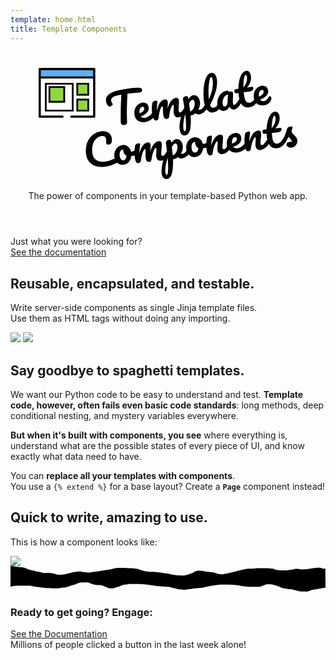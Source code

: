 ```yaml
---
template: home.html
title: Template Components
---
```

<div id="home">
  <header id="home-header">
    <h1>
      <svg width="414" height="178" version="1.1" viewBox="0 0 109.54 47.042" xml:space="preserve" xmlns="http://www.w3.org/2000/svg"><g transform="translate(-27.312 -97.55)"> <g class="text" transform="matrix(1.0245 -.14451 .1512 .98952 -3.8249 -1.5446)"><path d="m54.697 116.6q0.54681 0.10583 0.81139 0.37041 0.28222 0.26459 0.28222 0.61736 0 0.58209-0.33514 0.84667-0.3175 0.26458-1.0231 0.21167-1.5875-0.12347-2.4871-0.15875-0.88194-0.0529-2.3283-0.0706-0.65264 3.2456-1.1994 6.5264-0.19403 1.1994-0.4057 2.7869-0.21167 1.5699-0.28222 2.54-0.03528 0.51153-0.42333 0.79375-0.38806 0.26459-0.93486 0.26459-0.58208 0-0.89958-0.28223-0.3175-0.28222-0.3175-0.74083 0-0.42333 0.12347-1.3935 0.14111-0.98778 0.3175-2.0638 0.19403-1.076 0.29986-1.8697 0.19403-1.3406 0.44097-2.6635 0.24694-1.3229 0.49389-2.5047 0.05292-0.26459 0.12347-0.59973 0.07055-0.35278 0.15875-0.77611-1.7286 0.0529-2.7164 0.28222-0.98778 0.22931-1.4111 0.65264-0.4057 0.4057-0.4057 1.0583 0 0.59972 0.35278 1.1465 0.07056 0.12347 0.07056 0.26458 0 0.33514-0.4057 0.635-0.38806 0.28222-0.81139 0.28222-0.29986 0-0.49389-0.17639-0.35278-0.29986-0.58208-0.84666-0.22931-0.56445-0.22931-1.27 0-1.4993 0.97014-2.3989 0.98778-0.91722 2.981-1.3406 2.0108-0.42334 5.1506-0.42334 1.9403 0 3.0868 0.0706 1.1642 0.0706 2.0285 0.22931z"/><path d="m59.283 127.3q0.22931 0 0.35278 0.21166 0.14111 0.21167 0.14111 0.58209 0 0.70555-0.33514 1.0936-0.65264 0.79375-1.8521 1.464-1.1818 0.67028-2.54 0.67028-1.8521 0-2.8751-1.0054t-1.0231-2.7517q0-1.2171 0.51153-2.2578 0.51153-1.0583 1.4111-1.6757 0.91722-0.61736 2.0638-0.61736 1.0231 0 1.6404 0.61736 0.61736 0.59972 0.61736 1.6404 0 1.2171-0.88194 2.099-0.86431 0.86431-2.9457 1.3758 0.44097 0.81139 1.6757 0.81139 0.79375 0 1.7992-0.54681 1.0231-0.56444 1.7639-1.464 0.21167-0.24694 0.47625-0.24694zm-4.445-2.5576q-0.65264 0-1.1113 0.75847-0.44097 0.75847-0.44097 1.8344v0.0353q1.0407-0.24694 1.6404-0.74083 0.59972-0.49389 0.59972-1.1465 0-0.33514-0.19403-0.52917-0.17639-0.21166-0.49389-0.21166z"/><path d="m59.601 131.33q-0.67028 0-0.9525-0.70556-0.26458-0.70555-0.26458-2.2578 0-2.2931 0.65264-4.3568 0.15875-0.51152 0.51153-0.74083 0.37042-0.24694 1.0231-0.24694 0.35278 0 0.49389 0.0882t0.14111 0.33514q0 0.28222-0.26458 1.27-0.17639 0.70556-0.28222 1.2347-0.10583 0.51153-0.17639 1.2876 0.47625-1.3758 1.1289-2.3283 0.67028-0.9525 1.3582-1.4111 0.70556-0.47625 1.3229-0.47625 0.61736 0 0.86431 0.28222 0.26458 0.28222 0.26458 0.8643 0 0.56445-0.33514 2.0461-0.14111 0.635-0.19403 0.9525 0.88194-2.1696 1.9579-3.1574 1.076-0.98777 2.0108-0.98777 1.1465 0 1.1465 1.1465 0 0.68792-0.38806 2.4871-0.33514 1.5346-0.33514 2.0285 0 0.70556 0.51153 0.70556 0.35278 0 0.82903-0.42334 0.49389-0.44097 1.3053-1.4111 0.21167-0.24694 0.47625-0.24694 0.22931 0 0.35278 0.21166 0.14111 0.21167 0.14111 0.58209 0 0.70555-0.33514 1.0936-0.75847 0.93486-1.6404 1.5346-0.86431 0.59973-1.9756 0.59973-0.89958 0-1.3582-0.51153-0.45861-0.52917-0.45861-1.517 0-0.49389 0.24694-1.7639 0.2293-1.1112 0.2293-1.5346 0-0.28222-0.19403-0.28222-0.2293 0-0.65264 0.59972-0.42333 0.58208-0.84667 1.5522-0.42333 0.97014-0.68792 2.0461-0.19403 0.84666-0.45861 1.1289-0.24694 0.28223-0.81139 0.28223-0.58208 0-0.88194-0.54681-0.28222-0.56444-0.28222-1.3582 0-0.67028 0.17639-1.9403 0.14111-1.1289 0.14111-1.4817 0-0.28222-0.19403-0.28222-0.26458 0-0.67028 0.635-0.40569 0.635-0.79375 1.6228-0.37042 0.98777-0.59972 1.9403-0.19403 0.82902-0.45861 1.1289-0.24694 0.28223-0.79375 0.28223z"/><path d="m80.891 127.3q0.22931 0 0.35278 0.21166 0.14111 0.21167 0.14111 0.58209 0 0.70555-0.33514 1.0936-0.75847 0.93486-1.6404 1.5346-0.86431 0.59973-1.9756 0.59973-0.93486 0-1.5169-0.67028-1.0054 0.65264-2.099 0.67028-0.22931 3.4043-1.0407 5.6797-0.81139 2.2931-2.3813 2.2931-0.9525 0-1.4111-0.68792-0.45861-0.68791-0.45861-1.905 0-1.7286 0.79375-4.0393 0.79375-2.293 2.4518-5.0624 0-2.5753-0.03528-3.5807-0.01764-0.51153 0.4057-0.81139 0.42333-0.29986 1.0583-0.29986 0.37042 0 0.52917 0.15875 0.17639 0.14111 0.19403 0.58209 0 0.44097 0.01764 0.65263 0.56444-0.70555 1.1113-1.0054 0.54681-0.3175 1.1642-0.3175 0.98778 0 1.6051 0.79375 0.635 0.79375 0.635 2.0814 0 0.93486-0.29986 1.8168-0.29986 0.88195-0.82903 1.6051 0.37042 0.10584 0.61736 0.10584 0.58208 0 1.1113-0.42334 0.52917-0.42333 1.3582-1.4111 0.21167-0.24694 0.47625-0.24694zm-6.985 2.3283q0.635-0.14111 1.1642-0.68791 0.54681-0.56445 0.86431-1.3758 0.3175-0.82903 0.3175-1.7286 0-0.52917-0.21167-0.79375-0.21167-0.28222-0.56444-0.28222-0.635 0-1.5346 1.3406-0.01764 0.77611-0.01764 2.2754 0 0.81139-0.01764 1.2524zm-3.369 7.9375q0.47625 0 0.79375-2.0814 0.3175-2.0638 0.4057-5.1506-0.75847 1.7639-1.1994 3.369-0.44097 1.6051-0.44097 2.6988 0 0.56445 0.14111 0.86431 0.12347 0.29986 0.29986 0.29986z"/><path d="m86.641 127.3q0.2293 0 0.35278 0.21166 0.14111 0.21167 0.14111 0.58209 0 0.70555-0.33514 1.0936-0.75847 0.93486-1.6581 1.5346-0.88194 0.59973-2.0108 0.59973-1.5522 0-2.3107-1.4111-0.74083-1.4111-0.74083-3.6513 0-2.1519 0.5468-4.9036 0.56444-2.7517 1.6404-4.7272 1.0936-1.9756 2.5929-1.9756 0.84667 0 1.3229 0.79375 0.49389 0.77611 0.49389 2.2401 0 2.099-1.1642 4.8683-1.1642 2.7693-3.1574 5.4857 0.12347 0.7232 0.40569 1.0407 0.28222 0.29986 0.74083 0.29986 0.7232 0 1.27-0.4057 0.54681-0.42333 1.3935-1.4288 0.21167-0.24694 0.47625-0.24694zm-2.1696-10.901q-0.4057 0-0.91722 1.464-0.51153 1.464-0.89958 3.6336-0.38806 2.1696-0.42333 4.1628 1.2524-2.0638 1.9932-4.1275 0.74083-2.0814 0.74083-3.7924 0-1.3406-0.49389-1.3406z"/><path d="m87.699 131.33q-1.0936 0-1.7463-0.79375-0.65264-0.79375-0.65264-2.0814 0-1.4111 0.65264-2.6635 0.65264-1.27 1.7286-2.0285 1.0936-0.77611 2.3107-0.77611 0.38806 0 0.51153 0.15875 0.14111 0.14111 0.2293 0.52916 0.37042-0.0705 0.77611-0.0705 0.86431 0 0.86431 0.61736 0 0.37042-0.26458 1.7639-0.4057 2.0285-0.4057 2.8222 0 0.26459 0.12347 0.42334 0.14111 0.15875 0.35278 0.15875 0.33514 0 0.81139-0.42334 0.47625-0.44097 1.2876-1.4111 0.21167-0.24694 0.47625-0.24694 0.2293 0 0.35278 0.21166 0.14111 0.21167 0.14111 0.58209 0 0.70555-0.33514 1.0936-0.7232 0.89958-1.5346 1.517-0.81139 0.61736-1.5699 0.61736-0.58208 0-1.076-0.38806-0.47625-0.40569-0.7232-1.0936-0.91722 1.4817-2.3107 1.4817zm0.635-1.7815q0.38806 0 0.74083-0.45861t0.51153-1.2171l0.65264-3.2456q-0.74083 0.0176-1.3758 0.56444-0.61736 0.52917-0.98778 1.4111-0.37042 0.88195-0.37042 1.8697 0 0.5468 0.21167 0.81138 0.22931 0.26459 0.61736 0.26459z"/><path d="m101.69 127.3q0.22931 0 0.35278 0.21166 0.14111 0.21167 0.14111 0.58209 0 0.70555-0.33514 1.0936-0.75847 0.93486-1.658 1.5346-0.89959 0.59973-2.0638 0.59973-3.5983 0-3.5983-5.0624 0-0.77611 0.05292-1.5699h-0.68792q-0.52917 0-0.7232-0.19403-0.17639-0.19403-0.17639-0.61736 0-0.98778 0.79375-0.98778h1.0054q0.29986-1.9403 0.91722-3.5454 0.61736-1.6051 1.4817-2.5576 0.88194-0.9525 1.8874-0.9525 0.74083 0 1.1642 0.65264 0.42334 0.65264 0.42334 1.6404 0 2.734-2.2931 4.7625h1.9756q0.28222 0 0.40569 0.12348 0.12347 0.12347 0.12347 0.45861 0 1.2171-1.9932 1.2171h-2.1519q-0.03528 0.88195-0.03528 1.3758 0 1.8344 0.42333 2.5753 0.44097 0.74084 1.3758 0.74084 0.75847 0 1.3406-0.45861 0.58208-0.45861 1.3758-1.3758 0.21167-0.24694 0.47625-0.24694zm-3.0868-9.772q-0.26458 0-0.59972 0.67028-0.3175 0.65263-0.61736 1.8344-0.28222 1.1642-0.47625 2.5929 1.0407-0.89958 1.5522-2.0108 0.52917-1.1289 0.52917-2.0461 0-1.0407-0.38806-1.0407z"/><path d="m107.07 127.83q0.22931 0 0.35278 0.21167 0.14111 0.21167 0.14111 0.58209 0 0.635-0.29986 1.0936-0.49389 0.75847-1.3053 1.1818-0.79375 0.42334-1.905 0.42334-1.6933 0-2.6282-1.0054-0.93486-1.0231-0.93486-2.7517 0-1.2171 0.51153-2.2578 0.51153-1.0583 1.4111-1.6757 0.91723-0.61736 2.0638-0.61736 1.0231 0 1.6404 0.61736 0.61736 0.59972 0.61736 1.6404 0 1.2171-0.88194 2.099-0.86431 0.86431-2.9633 1.3758 0.42334 0.81139 1.4288 0.81139 0.7232 0 1.1818-0.33514 0.47625-0.33514 1.0936-1.1289 0.21167-0.26459 0.47625-0.26459zm-2.8928-3.0868q-0.65264 0-1.1112 0.75847-0.44097 0.75847-0.44097 1.8344v0.0353q1.0407-0.24694 1.6404-0.74083t0.59972-1.1465q0-0.33514-0.19403-0.52917-0.17639-0.21166-0.49389-0.21166z"/></g> <g class="text" transform="matrix(1.0288 -.11045 .11829 .99399 -.32893 -4.4794)"><path d="m36.839 148.83q-2.099 0-3.6513-0.75847-1.5522-0.77611-2.3813-2.1872-0.82903-1.4111-0.82903-3.2808 0-2.5929 0.97014-4.6038 0.98778-2.0108 2.6635-3.1044 1.6757-1.1112 3.7218-1.1112 1.905 0 2.8928 0.98778 0.98778 0.97014 0.98778 2.5753 0 1.076-0.38806 1.7286-0.37042 0.65264-1.076 0.65264-0.49389 0-0.77611-0.22931-0.28222-0.2293-0.28222-0.67028 0-0.15875 0.07056-0.58208 0.10583-0.52917 0.10583-0.84667 0-1.6051-1.711-1.6051-1.1642 0-2.2225 0.75848-1.0583 0.75847-1.711 2.2401-0.65264 1.464-0.65264 3.4925 0 2.1167 1.1818 3.2808 1.1818 1.1465 3.4925 1.1465 1.1465 0 2.3107-0.28222 1.1818-0.29986 2.6106-0.89958 0.26458-0.10584 0.44097-0.10584 0.28222 0 0.42333 0.21167t0.14111 0.54681q0 1.076-1.1642 1.5875-1.2524 0.5468-2.6106 0.81139-1.3406 0.24694-2.5576 0.24694z"/><path d="m50.615 143.33q0.22931 0 0.35278 0.22931 0.12347 0.22931 0.12347 0.58208 0 0.84667-0.51153 1.0054-1.0583 0.37042-2.3283 0.42333-0.33514 1.4817-1.3229 2.3813-0.98778 0.88194-2.2401 0.88194-1.0583 0-1.8168-0.51153-0.74083-0.51153-1.1289-1.3582-0.38806-0.84667-0.38806-1.8344 0-1.3406 0.51153-2.3812 0.51153-1.0583 1.4111-1.6404 0.89958-0.59972 1.9932-0.59972 1.3406 0 2.1519 0.93486 0.82903 0.91722 0.97014 2.2754 0.82903-0.0529 1.9756-0.35278 0.14111-0.0353 0.24694-0.0353zm-5.7856 3.6336q0.56444 0 0.97014-0.45861 0.42333-0.45862 0.56444-1.3229-0.54681-0.37042-0.84667-0.97014-0.28222-0.59972-0.28222-1.27 0-0.28222 0.05292-0.56445h-0.08819q-0.70556 0-1.1818 0.68792-0.45861 0.67028-0.45861 1.905 0 0.97014 0.37042 1.4817 0.38806 0.51153 0.89958 0.51153z"/><path d="m50.827 148.83q-0.67028 0-0.9525-0.70555-0.26458-0.70556-0.26458-2.2578 0-2.2931 0.65264-4.3568 0.15875-0.51153 0.51153-0.74084 0.37042-0.24694 1.0231-0.24694 0.35278 0 0.49389 0.0882t0.14111 0.33514q0 0.28223-0.26458 1.27-0.17639 0.70556-0.28222 1.2347-0.10583 0.51152-0.17639 1.2876 0.47625-1.3758 1.1289-2.3283 0.67028-0.9525 1.3582-1.4111 0.70556-0.47625 1.3229-0.47625 0.61736 0 0.86431 0.28222 0.26458 0.28222 0.26458 0.86431 0 0.56444-0.33514 2.0461-0.14111 0.635-0.19403 0.9525 0.88194-2.1696 1.9579-3.1574t2.0108-0.98778q1.1465 0 1.1465 1.1465 0 0.68791-0.38806 2.4871-0.33514 1.5346-0.33514 2.0285 0 0.70555 0.51153 0.70555 0.35278 0 0.82903-0.42333 0.49389-0.44097 1.3053-1.4111 0.21167-0.24695 0.47625-0.24695 0.22931 0 0.35278 0.21167 0.14111 0.21167 0.14111 0.58208 0 0.70556-0.33514 1.0936-0.75847 0.93487-1.6404 1.5346-0.86431 0.59972-1.9756 0.59972-0.89958 0-1.3582-0.51153-0.45861-0.52916-0.45861-1.5169 0-0.49389 0.24694-1.7639 0.22931-1.1112 0.22931-1.5346 0-0.28222-0.19403-0.28222-0.22931 0-0.65264 0.59972-0.42333 0.58209-0.84667 1.5522-0.42333 0.97014-0.68792 2.0461-0.19403 0.84667-0.45861 1.1289-0.24694 0.28222-0.81139 0.28222-0.58208 0-0.88194-0.5468-0.28222-0.56445-0.28222-1.3582 0-0.67028 0.17639-1.9403 0.14111-1.1289 0.14111-1.4817 0-0.28222-0.19403-0.28222-0.26458 0-0.67028 0.635-0.40569 0.635-0.79375 1.6228-0.37042 0.98778-0.59972 1.9403-0.19403 0.82903-0.45861 1.1289-0.24694 0.28222-0.79375 0.28222z"/><path d="m72.117 144.81q0.22931 0 0.35278 0.21167 0.14111 0.21167 0.14111 0.58208 0 0.70556-0.33514 1.0936-0.75847 0.93487-1.6404 1.5346-0.86431 0.59972-1.9756 0.59972-0.93486 0-1.5169-0.67028-1.0054 0.65264-2.099 0.67028-0.22931 3.4043-1.0407 5.6797-0.81139 2.293-2.3813 2.293-0.9525 0-1.4111-0.68791-0.45861-0.68792-0.45861-1.905 0-1.7286 0.79375-4.0393 0.79375-2.2931 2.4518-5.0624 0-2.5753-0.03528-3.5807-0.01764-0.51153 0.40569-0.81139t1.0583-0.29986q0.37042 0 0.52917 0.15875 0.17639 0.14111 0.19403 0.58208 0 0.44097 0.01764 0.65264 0.56444-0.70556 1.1113-1.0054 0.54681-0.3175 1.1642-0.3175 0.98778 0 1.6051 0.79375 0.635 0.79375 0.635 2.0814 0 0.93486-0.29986 1.8168-0.29986 0.88194-0.82903 1.6051 0.37042 0.10583 0.61736 0.10583 0.58208 0 1.1113-0.42333 0.52917-0.42334 1.3582-1.4111 0.21167-0.24695 0.47625-0.24695zm-6.985 2.3283q0.635-0.14111 1.1642-0.68792 0.54681-0.56445 0.86431-1.3758 0.3175-0.82903 0.3175-1.7286 0-0.52916-0.21167-0.79375-0.21167-0.28222-0.56444-0.28222-0.635 0-1.5346 1.3406-0.01764 0.77611-0.01764 2.2754 0 0.81139-0.01764 1.2524zm-3.369 7.9375q0.47625 0 0.79375-2.0814 0.3175-2.0638 0.4057-5.1506-0.75847 1.7639-1.1994 3.369-0.44097 1.6051-0.44097 2.6988 0 0.56445 0.14111 0.86431 0.12347 0.29986 0.29986 0.29986z"/><path d="m80.178 143.33q0.2293 0 0.35278 0.22931 0.12347 0.22931 0.12347 0.58208 0 0.84667-0.51153 1.0054-1.0583 0.37042-2.3283 0.42333-0.33514 1.4817-1.3229 2.3813-0.98778 0.88194-2.2401 0.88194-1.0583 0-1.8168-0.51153-0.74083-0.51153-1.1289-1.3582-0.38806-0.84667-0.38806-1.8344 0-1.3406 0.51153-2.3812 0.51153-1.0583 1.4111-1.6404 0.89958-0.59972 1.9932-0.59972 1.3406 0 2.1519 0.93486 0.82903 0.91722 0.97014 2.2754 0.82903-0.0529 1.9756-0.35278 0.14111-0.0353 0.24694-0.0353zm-5.7856 3.6336q0.56444 0 0.97014-0.45861 0.42333-0.45862 0.56444-1.3229-0.5468-0.37042-0.84667-0.97014-0.28222-0.59972-0.28222-1.27 0-0.28222 0.05292-0.56445h-0.08819q-0.70556 0-1.1818 0.68792-0.45861 0.67028-0.45861 1.905 0 0.97014 0.37042 1.4817 0.38806 0.51153 0.89958 0.51153z"/><path d="m80.389 148.83q-0.67028 0-0.9525-0.70555-0.26458-0.70556-0.26458-2.2578 0-2.2931 0.65264-4.3568 0.15875-0.51153 0.51153-0.74084 0.37042-0.24694 1.0231-0.24694 0.35278 0 0.49389 0.0882t0.14111 0.33514q0 0.28223-0.26458 1.27-0.17639 0.70556-0.28222 1.2347-0.10583 0.52916-0.17639 1.3053 0.58208-1.517 1.3053-2.4694t1.4111-1.3582q0.70556-0.40569 1.2876-0.40569 1.1465 0 1.1465 1.1465 0 0.68791-0.38806 2.4871-0.33514 1.5346-0.33514 2.0285 0 0.70555 0.51153 0.70555 0.35278 0 0.82903-0.42333 0.49389-0.44097 1.3053-1.4111 0.21167-0.24695 0.47625-0.24695 0.22931 0 0.35278 0.21167 0.14111 0.21167 0.14111 0.58208 0 0.70556-0.33514 1.0936-0.75847 0.93487-1.6404 1.5346-0.86431 0.59972-1.9756 0.59972-0.89958 0-1.3582-0.51153-0.45861-0.52916-0.45861-1.5169 0-0.49389 0.24694-1.7639 0.22931-1.1112 0.22931-1.5346 0-0.28222-0.19403-0.28222-0.22931 0-0.65264 0.59972-0.4057 0.58209-0.84667 1.5522-0.42333 0.97014-0.68792 2.0461-0.19403 0.82903-0.45861 1.1289-0.24694 0.28222-0.79375 0.28222z"/><path d="m95.753 144.81q0.22931 0 0.35278 0.21167 0.14111 0.21167 0.14111 0.58208 0 0.70556-0.33514 1.0936-0.65264 0.79375-1.8521 1.464-1.1818 0.67028-2.54 0.67028-1.8521 0-2.8751-1.0054-1.0231-1.0054-1.0231-2.7517 0-1.2171 0.51153-2.2578 0.51153-1.0583 1.4111-1.6757 0.91722-0.61736 2.0638-0.61736 1.0231 0 1.6404 0.61736 0.61736 0.59972 0.61736 1.6404 0 1.2171-0.88194 2.099-0.86431 0.8643-2.9457 1.3758 0.44097 0.81139 1.6757 0.81139 0.79375 0 1.7992-0.5468 1.0231-0.56445 1.7639-1.464 0.21167-0.24695 0.47625-0.24695zm-4.445-2.5576q-0.65264 0-1.1113 0.75847-0.44097 0.75848-0.44097 1.8344v0.0353q1.0407-0.24695 1.6404-0.74084 0.59972-0.49389 0.59972-1.1465 0-0.33514-0.19403-0.52917-0.17639-0.21167-0.49389-0.21167z"/><path d="m96.07 148.83q-0.67028 0-0.9525-0.70555-0.26458-0.70556-0.26458-2.2578 0-2.2931 0.65264-4.3568 0.15875-0.51153 0.51153-0.74084 0.37042-0.24694 1.0231-0.24694 0.35278 0 0.49389 0.0882t0.14111 0.33514q0 0.28223-0.26458 1.27-0.17639 0.70556-0.28222 1.2347-0.10583 0.52916-0.17639 1.3053 0.58208-1.517 1.3053-2.4694t1.4111-1.3582q0.70555-0.40569 1.2876-0.40569 1.1465 0 1.1465 1.1465 0 0.68791-0.38806 2.4871-0.33514 1.5346-0.33514 2.0285 0 0.70555 0.51153 0.70555 0.35278 0 0.82903-0.42333 0.49389-0.44097 1.3053-1.4111 0.21166-0.24695 0.47625-0.24695 0.2293 0 0.35277 0.21167 0.14112 0.21167 0.14112 0.58208 0 0.70556-0.33514 1.0936-0.75848 0.93487-1.6404 1.5346-0.86431 0.59972-1.9756 0.59972-0.89958 0-1.3582-0.51153-0.45861-0.52916-0.45861-1.5169 0-0.49389 0.24694-1.7639 0.22931-1.1112 0.22931-1.5346 0-0.28222-0.19403-0.28222-0.22931 0-0.65264 0.59972-0.4057 0.58209-0.84667 1.5522-0.42333 0.97014-0.68792 2.0461-0.19403 0.82903-0.45861 1.1289-0.24694 0.28222-0.79375 0.28222z"/><path d="m111.43 144.81q0.22931 0 0.35278 0.21167 0.14111 0.21167 0.14111 0.58208 0 0.70556-0.33514 1.0936-0.75847 0.93487-1.658 1.5346-0.89959 0.59972-2.0638 0.59972-3.5983 0-3.5983-5.0624 0-0.77611 0.0529-1.5699h-0.68792q-0.52917 0-0.7232-0.19402-0.17639-0.19403-0.17639-0.61736 0-0.98778 0.79375-0.98778h1.0054q0.29986-1.9403 0.91723-3.5454 0.61736-1.6051 1.4817-2.5576 0.88195-0.9525 1.8874-0.9525 0.74083 0 1.1642 0.65264 0.42334 0.65264 0.42334 1.6404 0 2.734-2.2931 4.7625h1.9756q0.28222 0 0.40569 0.12347t0.12347 0.45861q0 1.2171-1.9932 1.2171h-2.152q-0.0353 0.88195-0.0353 1.3758 0 1.8344 0.42334 2.5753 0.44097 0.74083 1.3758 0.74083 0.75847 0 1.3406-0.45861 0.58208-0.45861 1.3758-1.3758 0.21167-0.24695 0.47625-0.24695zm-3.0868-9.772q-0.26458 0-0.59972 0.67028-0.3175 0.65264-0.61736 1.8344-0.28222 1.1642-0.47625 2.5929 1.0407-0.89958 1.5522-2.0108 0.52917-1.1289 0.52917-2.0461 0-1.0407-0.38806-1.0407z"/><path d="m113.78 149.22q-0.91722 0-1.4111-0.42334-0.47625-0.42333-0.47625-0.9525 0-0.45861 0.33514-0.79375t0.98778-0.33514q0.2293 0 0.52916 0.0529 0.3175 0.0353 0.47625 0.0529-0.0176-0.45861-0.21166-0.86431-0.17639-0.40569-0.45861-0.77611-0.28223-0.38806-0.52917-0.67028-0.54681 1.0407-1.0936 1.7286-0.52917 0.68792-1.1642 1.3053-0.3175 0.3175-0.67028 0.3175-0.28222 0-0.45861-0.19403-0.17639-0.21166-0.17639-0.51152 0-0.35278 0.24695-0.65264l0.2293-0.28223q0.97014-1.1994 1.464-1.9756 0.3175-0.51153 0.635-1.2171 0.33514-0.70555 0.86431-1.9226 0.33514-0.77611 1.3935-0.77611 0.49389 0 0.68792 0.0882 0.19402 0.0882 0.19402 0.28222 0 0.10583-0.0706 0.33514-0.0706 0.2293-0.19403 0.45861-0.3175 0.635-0.3175 1.076 0 0.26458 0.17639 0.58209 0.19403 0.3175 0.58208 0.79375 0.56445 0.74083 0.84667 1.27 0.29986 0.51152 0.29986 1.1289 0 0.74083-0.35278 1.4111-0.33513 0.65264-0.9525 1.0583-0.61736 0.4057-1.4111 0.4057z"/></g><g transform="matrix(.17717 0 0 .17717 27.312 96.097)"><path d="m4 12h128v112h-128z" style="fill:#fff"/><path d="m4 12h128v16h-128z" style="fill:#55b2ff"/><path d="m1.6901 127.07c-0.30731-0.12527-0.81332-0.55156-1.1244-0.94732l-0.56569-0.71956v-57.529c0-44.038 0.0741-57.691 0.31608-58.223 0.70587-1.5501-4.0276-1.4486 67.561-1.4486h65.787l0.90134 0.90182 0.90133 0.90182-0.1358 115.72-1.4672 1.468h-56.651l-0.77202-0.86452c-0.42462-0.47549-0.77203-1.1664-0.77203-1.5353 0-0.87757 0.66655-2.1461 1.3082-2.4897 0.33934-0.1817 9.2903-0.27256 26.852-0.27256h26.343v-88.681h-124.88v88.681h26.343c17.561 0 26.512 0.0909 26.852 0.27256 1.419 0.75985 1.613 3.0708 0.35689 4.2515l-0.67866 0.63796-27.958 0.0513c-15.377 0.0282-28.209-0.0513-28.516-0.17654zm128.48-106.29v-7.2798h-124.88v14.56h124.88z"/><path d="m92.311 45.905h26.316v26.316h-26.316z" style="fill:#90d73b;stroke-width:4.27;stroke:#000"/><path d="m17.147 45.887h64.319v64.319h-64.319z" style="fill:#fff;stroke-width:4.2355;stroke:#000"/><path d="m25.854 53.803h35.304v35.304h-35.304z" style="fill:#90d73b;stroke-width:4.2471;stroke:#000"/><path d="m92.311 83.873h26.316v26.316h-26.316z" style="fill:#90d73b;stroke-width:4.27;stroke:#000"/></g></g></svg>
    </h1>
    <div class="slogan">
      The power of components in your template-based
      Python&nbsp;web&nbsp;app.
    </div>
  </header>

  <section>
    <div class="cta">
      <div class="x-small">Just what you were looking for?</div>
      <a class="button button--primary" href="/guide/">See the documentation</a>
    </div>
  </section>

  <section id="home-intro">
    <h2>Reusable, encapsulated, and testable.</h2>
    <p>
      Write server-side components as single Jinja template&nbsp;files.<br>
      Use them as HTML tags without doing any&nbsp;importing.
    </p>
    <div class="card">
      <img class="card-screen" src="assets/images/card.png">
      <img class="card-code"  src="assets/images/card-code.png">
    </div>
  </section>

  <section id="home-nopasta">
    <h2>Say goodbye to spaghetti templates.</h2>
    <p>
      We want our Python code to be easy to understand and test.
      <strong>Template code, however, often fails even basic code
      standards</strong>: long methods, deep conditional nesting,
      and mystery variables&nbsp;everywhere.
    </p>
    <p>
      <strong>But when it's built with components, you see</strong>
      where everything is, understand what are the possible states
      of every piece of UI, and know exactly what data need to&nbsp;have.
    </p>
    <p>
      You can <strong>replace all your templates with&nbsp;components</strong>.<br>
      You use a <code>{% extend %}</code> for a base layout?
      Create a <strong><code>Page</code></strong> component&nbsp;instead!
    </p>
  </section>

  <section id="home-component-anatomy">
    <h2>Quick to write, amazing to use.</h2>
    <p>This is how a component looks&nbsp;like:</p>
    <div class="screen-demo">
      <picture class="code">
        <source srcset="assets/images/anatomy-code.png"
                media="(max-width: 939px)">
        <source srcset="assets/images/anatomy-en.png"
                media="(min-width: 940px)">
        <img src="assets/images/anatomy-en.png" />
      </picture>
    </div>
    <svg class="ripped-top" preserveAspectRatio="xMinYMin" version="1.1" viewBox="0 0 1129.8 45.13" xmlns="http://www.w3.org/2000/svg">
      <path d="m0 0c10.42-.14 21 2.56 31.31 4 7.48 1 17.76.78 24.4 4.14a72.56 72.56 0 0 0 19.79 7 126.57 126.57 0 0 1 15.89 4.17c5.33 1.75 11 1.86 16.45 3.29 3 .79 5.89 1.8 8.83 2.28 6.13 1 13.22 0 19.45 0a79.2 79.2 0 0 1 15.5 1.56c4.56.87 9 2.92 13.57 4 5.27 1.2 10.57 1.19 16 1a103.19 103.19 0 0 0 15-1.62c5.08-1 9.68-3 14.75-3.94 7.7-1.37 15.12-3.34 22.81-4.86a61.69 61.69 0 0 1 12.76-1.34c1.34 0 2.75-.11 4.09 0 2.32.14 4.28 1.18 6.56 1.41 4.13.41 8.08 1.07 12.27 1.19 4.53.13 8.71 1.95 13.31 1.41 3.19-.37 6.55-1.1 9.71-1.66 6.31-1.12 12.76-1.79 19.21-2.64 10.64-1.4 21-2.62 31.6-4.56 5.62-1 11.18-2.07 16.79-3.26 3-.64 6.18-1.18 9.19-1.95s6-.89 8.8-1.6c2.93-.75 4.73-1.36 7.88-1.34h13.44c4.23 0 8.64-.36 12.86-.07 3 .22 5.79 1.29 8.83 1.44 3.89.19 7.83-.38 11.72-.13 5.44.35 10.38 1.41 15.93 1.34a28.15 28.15 0 0 1 11.53 2.6c8.38 3.44 18.11 5.55 26.69 7.56 2.15.51 4.06 0 6.21.22 2.47.22 4.71 1.2 7.17 1.44 4.64.47 9.36-.59 14 .23 4.37.77 8.67.69 13.15 1.3a116.16 116.16 0 0 0 11.63 1c3.82.15 7 1.72 10.72 2.35 4.53.77 9.2.53 13.76 1.23 2.8.43 5.43 1.3 8.22 1.7 3.86.55 7.51 1.61 11.33 2.28a215.67 215.67 0 0 0 35.39 2.93c10.26.1 18.16-2.76 27.33-6.58a26.61 26.61 0 0 1 5.38-1.46c3.52-.79 4.58-2.82 7.31-4.48 4-2.41 9.92-4 14.51-4.52 13.35-1.59 26.62 3.44 39.83 4.05 3 .14 5.26 1.09 8.16 1.26 2.26.14 4.33-.2 6.59.23 3.17.61 6 2.38 9 3.36a69.09 69.09 0 0 0 11.3 2.93c1.91.26 3.71-.14 5.66.26s3 1.1 5 1.1c4.71 0 9.34-2.31 14-2.66 6.05-.46 11.82-3.29 17.82-4.27 13.06-2.14 25.66-5.9 38.48-9.16 9.14-2.32 17.52-4.84 27.15-4.85h14.37c2.81 0 4.47-.61 7.06-1.05a51.64 51.64 0 0 1 8.89-.28q16.33 0 32.68 0c6.36 0 12.43 1.29 18.71 1.33 2.55 0 3.93-.11 6.31.92 4.24 1.82 9.49 4.12 14.14 4.36 3.53.19 5.54 1.23 9.26 1.2q10.85-.09 21.69 0c5.31 0 9.8-1.54 14.94-2.31 2.87-.44 5.68-.11 8.56-.58 2.5-.41 5.09-1.56 7.36-2 6.12-1.26 14.37-.68 20.21.71 5.55 1.33 12.41.25 18.15.29 6.32 0 11.82-2.73 18.14-2.61 3.41.07 5.83-1.12 9.13-1.26s5.74-1.36 9.09-1.34c5.67 0 12.72-1.14 18.18.29 1.37.36 2.54.73 3.93 1 1.59.32 2.33 1 3.8 1.37 2.63.64 6.41-.07 9.15-.07v36h-1129.77z" />
     </svg>
     <svg class="ripped-bottom" preserveAspectRatio="xMinYMin" version="1.1" viewBox="0 0 1131.2 47.03" xmlns="http://www.w3.org/2000/svg">
      <path d="m0 29.88c2.47-1.3 4.32-2.47 7.15-2.62 3.63-.19 7 .23 10.44-.64 6.65-1.62 14.54-.62 21.5-.62 9.77 0 19.54.09 29.31 0 4.94-.06 9.43 1.62 14.19 2.53 5.88 1.12 12.13 1.05 18.08 2.06 1.67.28 3.27.38 4.92.62s2.34 1.05 3.81 1.41 3.77-.06 5.28-.07a25.53 25.53 0 0 1 7 1c7.32 1.77 15.49 0 23 1.31 5 .9 10.48.28 15.58.28 5.49 0 11.11.39 16.57-.09 3.47-.31 6.58-1.65 9.91-2.25s6.82-.21 10.29-.9a63.32 63.32 0 0 0 12.89-4.07c5.92-2.55 12.63-4.15 18.85-5.59 4.49-1 8.14-3.75 12.58-5.08a62.7 62.7 0 0 1 17.95-2.87c5.84 0 11.82-.43 17.63 0 3.53.23 7.46 2.28 10.82 3.63a94.41 94.41 0 0 0 10.17 3.59c2.25.61 4.23.34 6.42.75 1.89.36 3.24 1.13 5.26 1.21 4.88.2 9.8-.31 14.67 0 4 .22 7.26 2.76 11 4.26 4.14 1.68 8.29 3 12.46 4.6 3.39 1.3 7.23 2.94 10.71 2.89s7.6.72 10.85-.11c3.74-.95 8-2.88 12-3.67a41.09 41.09 0 0 0 12-4.07c2.34-1.24 4.88-1.71 7.37-2.57 2.33-.8 4.82-2.33 7.28-2.67 4.16-.58 8.66-.47 12.74-1.53 5.92-1.53 12.57-1 19-1 13.68 0 27 .21 40.61 1.41 9.74.86 19.37 3 29.16 3.76a76.42 76.42 0 0 1 13.12 2.23c2.83.73 6.13.32 9.06.29 4.65-.05 8.75 1.32 13.38 1.3 1.77 0 4.47-.44 6.23-.07s3.17 1.27 5.18 1.42c3.52.27 7.12-.3 10.65-.08 2.91.19 5.45 1.36 8.3 2 6.62 1.53 13.46 2.29 19.89 4.56 6.76 2.39 14.49 2.45 21.49 3.59a40.85 40.85 0 0 0 13.25-.01c3.51-.66 7-1.41 10.55-2 3.15-.54 6.47.36 9.53-.23 5.55-1.07 11.53-2.57 17.26-2.71a54 54 0 0 0 9.66-1c4.17-.84 8.31 0 12.47-.93 11.19-2.53 22.75-4.69 33.67-7.21 5.44-1.26 11.65-1.39 17.16-2.28a85.68 85.68 0 0 1 14.49-1.59c9.25.11 18.52 0 27.77 0s17.69 1.17 26.76 1.29c8.42.12 15.66 2.83 23.74 4 2.16.31 4 0 6.2.58a22.28 22.28 0 0 0 5.85.63c3.61.12 6.63 1.34 10.4 1.32h24.78c3.66 0 7.39.21 11.05 0 5-.24 10-2.69 14.68-4.29 3.12-1.06 5.72-2.05 8.75-3.19 4.58-1.74 8.27-1.67 13.13-1.67s9.07 0 13.81 1.31c5.24 1.48 10.39 3 15.63 4.54 4.92 1.43 9.85 3.84 14.57 5.91a32.85 32.85 0 0 0 4.81 1.93c2.54.69 4.91.41 7.54.93 3.79.76 7.45 1.27 11.27 2 5.08 1 10.48.62 15.4 1.88 3.8 1 7.59 2 11.51 2.91 2.75.64 5.47 1.46 8.14 2.36 2.36.79 3.84.43 6.15.9 1.34.27 1.89 1.12 3.14 1.42 1.44.35 3.77-.06 5.28-.07h13.13c3 0 6.17.42 9-.29 3.15-.78 6.58-2.64 9.41-3.33s5.24-2.17 8.19-2.78a28.87 28.87 0 0 1 4.56-.08c2.16-.11 3.75-1.07 5.86-1.37a33.85 33.85 0 0 0 4.56-1c1.82-.48 3.42.08 5.21-.22s2.88-1.23 4.56-1.42c1.94-.22 3.69.19 5.58-.24a19.69 19.69 0 0 1 3.55-1 19.62 19.62 0 0 0 3.54-1c1.64-.37 3.41.16 5-.22s1.84-2 3.85-1.37v-32.42h-1131.15z" />
     </svg>
  </section>

  <section id="home-engage">
    <h3>Ready to get going? Engage:</h3>
    <div class="cta">
      <a class="button button--primary" href="/guide/">See the Documentation</a>
      <div class="x-small">Millions of people clicked a button in the last week alone!</div>
    </div>
  </section>
</div>
